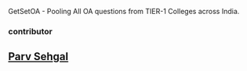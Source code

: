 GetSetOA - Pooling All OA questions from TIER-1 Colleges across India.

### contributor

## [Parv Sehgal](https://github.com/parvsehgal)
